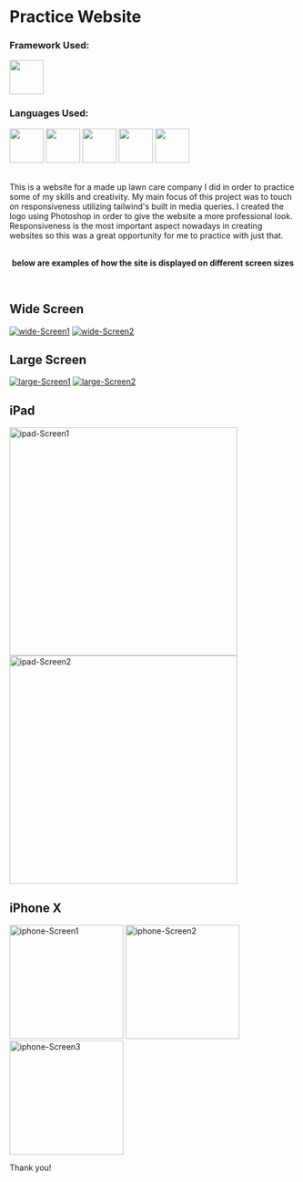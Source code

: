 <h1>Practice Website</h2>
<h3>Framework Used:</h3>
<img src="https://cdn.jsdelivr.net/gh/devicons/devicon/icons/svelte/svelte-original.svg" width="60px;"/>
<h3>Languages Used:</h3>
<p float="left">
<img src="https://cdn.jsdelivr.net/gh/devicons/devicon/icons/html5/html5-original-wordmark.svg" width="60px;"/>
<img src="https://cdn.jsdelivr.net/gh/devicons/devicon/icons/javascript/javascript-original.svg" width="60px;"/>
<img src="https://cdn.jsdelivr.net/gh/devicons/devicon/icons/css3/css3-original-wordmark.svg" width="60px;"/>
<img src="https://cdn.jsdelivr.net/gh/devicons/devicon/icons/tailwindcss/tailwindcss-plain.svg" width="60px;"/>
<img src="https://cdn.jsdelivr.net/gh/devicons/devicon/icons/photoshop/photoshop-plain.svg" width="60px;"/>
</p>
<br>
This is a website for a made up lawn care company I did in order to practice some of my skills and creativity. My main focus of this project was to touch on responsiveness utilizing tailwind's built in media queries. I created the logo using Photoshop in order to give the website a more professional look. Responsiveness is the most important aspect nowadays in creating websites so this was a great opportunity for me to practice with just that.
<br>
<br>
<p align="center">
<b>below are examples of how the site is displayed on different screen sizes</b>
</p>
<br>
<h2>Wide Screen</h2>
<p align="left">
<a href="https://ibb.co/Yd2QFJb"><img src="https://i.ibb.co/wQygF8Y/wide-Screen1.png" alt="wide-Screen1" border="0"></a>
<a href="https://ibb.co/mDY1LqN"><img src="https://i.ibb.co/w0b39Wc/wide-Screen2.png" alt="wide-Screen2" border="0"></a>
</p>
<h2>Large Screen</h2>
<p align="left">
<a href="https://ibb.co/y5Lgc30"><img src="https://i.ibb.co/J2Xrwhn/large-Screen1.png" alt="large-Screen1" border="0"></a>
<a href="https://ibb.co/DG9n3nf"><img src="https://i.ibb.co/q0NwbwY/large-Screen2.png" alt="large-Screen2" border="0"></a>
</p>
<h2>iPad</h2>
<p float="left">
<a href="https://ibb.co/VmY4HC4"><img src="https://i.ibb.co/hfFzXdz/ipad-Screen1.png" width="400" alt="ipad-Screen1" border="0"></a>
<a href="https://ibb.co/nnW8LVt"><img src="https://i.ibb.co/k9d6Srv/ipad-Screen2.png" width="400" alt="ipad-Screen2" border="0"></a>
</p>
<h2>iPhone X</h2>
<p float="left">
<a href="https://ibb.co/KqBmtJC"><img src="https://i.ibb.co/7WBb3q7/iphone-Screen1.png" width="200" alt="iphone-Screen1" border="0"></a>
<a href="https://ibb.co/qnzpGfm"><img src="https://i.ibb.co/4fcpyG4/iphone-Screen2.png" width="200" alt="iphone-Screen2" border="0"></a>
<a href="https://ibb.co/jgw02Y7"><img src="https://i.ibb.co/yWkv1CL/iphone-Screen3.png" width="200" alt="iphone-Screen3" border="0"></a>
</p>

Thank you!

